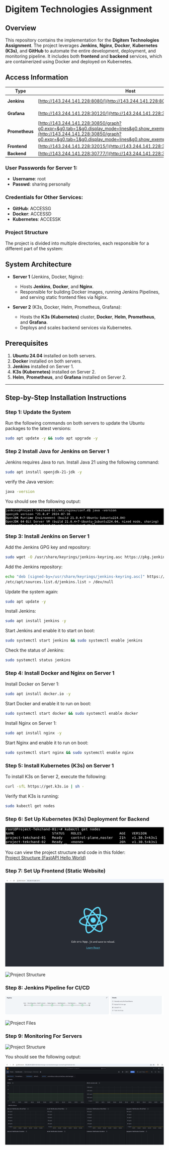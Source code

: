 # Digitem Technologies Assignment

## Overview
This repository contains the implementation for the **Digitem Technologies Assignment**. The project leverages **Jenkins**, **Nginx**, **Docker**, **Kubernetes (K3s)**, and **GitHub** to automate the entire development, deployment, and monitoring pipeline. It includes both **frontend** and **backend** services, which are containerized using Docker and deployed on Kubernetes.

## Access Information

| **Type**       | **Host**                                                                                      | **Username** | **Password**                                                                   |
|----------------|-----------------------------------------------------------------------------------------------|--------------|----------------------------------------------------------------------------------|
| **Jenkins**    | [http://143.244.141.228:8080/](http://143.244.141.228:8080/)                                  | sharing personally      | Digitem                                                                          |
| **Grafana**    | [http://143.244.141.228:30120/](http://143.244.141.228:30120/)                                | admin        | prom-operator                                                                    |
| **Prometheus** | [http://143.244.141.228:30850/graph?g0.expr=&g0.tab=1&g0.display_mode=lines&g0.show_exemplars=0&g0.range_input=1h](http://143.244.141.228:30850/graph?g0.expr=&g0.tab=1&g0.display_mode=lines&g0.show_exemplars=0&g0.range_input=1h) |              |                                                                                  |
| **Frontend**   | [http://143.244.141.228:32015/](http://143.244.141.228:32015/)                                |              |                                                                                  |
| **Backend**    | [http://143.244.141.228:30777/](http://143.244.141.228:30777/)                                |              |                                                                                  |

### User Passwords for Server 1:
- **Username**: root
- **Passwd**: sharing personally

### Credentials for Other Services:
- **GitHub**: ACCESSG
- **Docker**: ACCESSD
- **Kubernetes**: ACCESSK


### **Project Structure**
The project is divided into multiple directories, each responsible for a different part of the system:

## System Architecture
- **Server 1** (Jenkins, Docker, Nginx):
  - Hosts **Jenkins**, **Docker**, and **Nginx**.
  - Responsible for building Docker images, running Jenkins Pipelines, and serving static frontend files via Nginx.
  
- **Server 2** (K3s, Docker, Helm, Prometheus, Grafana):
  - Hosts the **K3s (Kubernetes)** cluster, **Docker**, **Helm**, **Prometheus**, and **Grafana**.
  - Deploys and scales backend services via Kubernetes.

## Prerequisites

1. **Ubuntu 24.04** installed on both servers.
2. **Docker** installed on both servers.
3. **Jenkins** installed on Server 1.
4. **K3s (Kubernetes)** installed on Server 2.
5. **Helm**, **Prometheus**, and **Grafana** installed on Server 2.

---

## Step-by-Step Installation Instructions

### **Step 1: Update the System**
Run the following commands on both servers to update the Ubuntu packages to the latest versions:

```bash
sudo apt update -y && sudo apt upgrade -y
```

### **Step 2 Install Java for Jenkins on Server 1**
Jenkins requires Java to run. Install Java 21 using the following command:

```bash
sudo apt install openjdk-21-jdk -y
```
verify the Java version:
```bash
java -version
```
You should see the following output:

![Image Description](https://github.com/TKSDE/Digitem_Technologies_Assigment/blob/main/images/1.png?raw=true)

### **Step 3: Install Jenkins on Server 1**
Add the Jenkins GPG key and repository:

```bash
sudo wget -O /usr/share/keyrings/jenkins-keyring.asc https://pkg.jenkins.io/debian-stable/jenkins.io-2023.key
```
Add the Jenkins repository:
```bash
echo "deb [signed-by=/usr/share/keyrings/jenkins-keyring.asc]" https://pkg.jenkins.io/debian-stable binary/ | sudo tee \
/etc/apt/sources.list.d/jenkins.list > /dev/null
```
Update the system again:
```bash
sudo apt update -y
```
Install Jenkins:
```bash
sudo apt install jenkins -y
```
Start Jenkins and enable it to start on boot:

```bash
sudo systemctl start jenkins && sudo systemctl enable jenkins
```
Check the status of Jenkins:
```bash
sudo systemctl status jenkins
```
### **Step 4: Install Docker and Nginx on Server 1**
Install Docker on Server 1:
```bash
sudo apt install docker.io -y
```
Start Docker and enable it to run on boot:

```bash
sudo systemctl start docker && sudo systemctl enable docker
```
Install Nginx on Server 1:

```bash
sudo apt install nginx -y
```
Start Nginx and enable it to run on boot:

```bash
sudo systemctl start nginx && sudo systemctl enable nginx
```
### **Step 5: Install Kubernetes (K3s) on Server 1**
To install K3s on Server 2, execute the following:
```bash
curl -sfL https://get.k3s.io | sh -
```
Verify that K3s is running:

```bash
sudo kubectl get nodes
```
### **Step 6: Set Up Kubernetes (K3s) Deployment for Backend**

![Image Description](https://github.com/TKSDE/Digitem_Technologies_Assigment/blob/main/images/2.png)

You can view the project structure and code in this folder:  
[Project Structure (FastAPI Hello World)](https://github.com/TKSDE/Digitem_Technologies_Assigment/tree/main/fastapi-hello-world)

### **Step 7: Set Up Frontend (Static Website)**

![Image Description](https://github.com/TKSDE/Digitem_Technologies_Assigment/blob/main/images/3.png)

![Project Structure](https://github.com/TKSDE/Digitem_Technologies_Assigment/tree/main/frontend)

### **Step 8: Jenkins Pipeline for CI/CD**
![Image Description](https://github.com/TKSDE/Digitem_Technologies_Assigment/blob/main/images/4.png)


![Project Files](https://github.com/TKSDE/Digitem_Technologies_Assigment/tree/main/Jenkins)

### **Step 9: Monitoring For Servers**

![Project Structure](https://github.com/TKSDE/Digitem_Technologies_Assigment/tree/main/Monitoring)

You should see the following output:

![Image Description](https://github.com/TKSDE/Digitem_Technologies_Assigment/blob/main/images/5.png)











